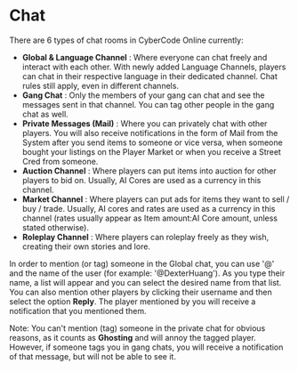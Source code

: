 # Chat

There are 6 types of chat rooms in CyberCode Online currently: 
- **Global & Language Channel** : Where everyone can chat freely and interact with each other. With newly added Language Channels, players can chat in their respective language in their dedicated channel. Chat rules still apply, even in different channels. 
- **Gang Chat** : Only the members of your gang can chat and see the messages sent in that channel. You can tag other people in the gang chat as well.
- **Private Messages (Mail)** : Where you can privately chat with other players. You will also receive notifications in the form of Mail from the System after you send items to someone or vice versa, when someone bought your listings on the Player Market or when you receive a Street Cred from someone.
- **Auction Channel** : Where players can put items into auction for other players to bid on. Usually, AI Cores are used as a currency in this channel. 
- **Market Channel** : Where players can put ads for items they want to sell / buy / trade. Usually, AI cores and rates are used as a currency in this channel (rates usually appear as Item amount:AI Core amount, unless stated otherwise). 
- **Roleplay Channel** : Where players can roleplay freely as they wish, creating their own stories and lore. 

In order to mention (or tag) someone in the Global chat, you can use '@' and the name of the user (for example: '@DexterHuang'). As you type their name, a list will appear and you can select the desired name from that list. You can also mention other players by clicking their username and then select the option **Reply**. The player mentioned by you will receive a notification that you mentioned them. 

Note: You can't mention (tag) someone in the private chat for obvious reasons, as it counts as **Ghosting** and will annoy the tagged player. However, if someone tags you in gang chats, you will receive a notification of that message, but will not be able to see it. 
